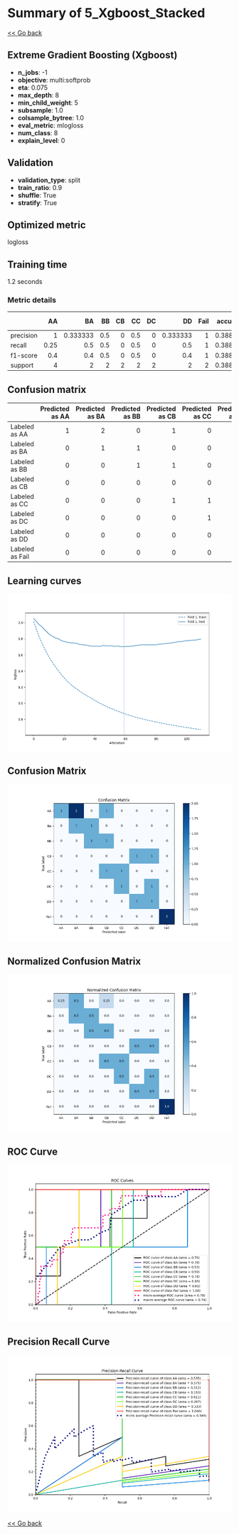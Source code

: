 # Summary of 5_Xgboost_Stacked

[<< Go back](../README.md)


## Extreme Gradient Boosting (Xgboost)
- **n_jobs**: -1
- **objective**: multi:softprob
- **eta**: 0.075
- **max_depth**: 8
- **min_child_weight**: 5
- **subsample**: 1.0
- **colsample_bytree**: 1.0
- **eval_metric**: mlogloss
- **num_class**: 8
- **explain_level**: 0

## Validation
 - **validation_type**: split
 - **train_ratio**: 0.9
 - **shuffle**: True
 - **stratify**: True

## Optimized metric
logloss

## Training time

1.2 seconds

### Metric details
|           |   AA |       BA |   BB |   CB |   CC |   DC |       DD |   Fail |   accuracy |   macro avg |   weighted avg |   logloss |
|:----------|-----:|---------:|-----:|-----:|-----:|-----:|---------:|-------:|-----------:|------------:|---------------:|----------:|
| precision | 1    | 0.333333 |  0.5 |    0 |  0.5 |    0 | 0.333333 |      1 |   0.388889 |    0.458333 |       0.518519 |   1.70127 |
| recall    | 0.25 | 0.5      |  0.5 |    0 |  0.5 |    0 | 0.5      |      1 |   0.388889 |    0.40625  |       0.388889 |   1.70127 |
| f1-score  | 0.4  | 0.4      |  0.5 |    0 |  0.5 |    0 | 0.4      |      1 |   0.388889 |    0.4      |       0.4      |   1.70127 |
| support   | 4    | 2        |  2   |    2 |  2   |    2 | 2        |      2 |   0.388889 |   18        |      18        |   1.70127 |


## Confusion matrix
|                 |   Predicted as AA |   Predicted as BA |   Predicted as BB |   Predicted as CB |   Predicted as CC |   Predicted as DC |   Predicted as DD |   Predicted as Fail |
|:----------------|------------------:|------------------:|------------------:|------------------:|------------------:|------------------:|------------------:|--------------------:|
| Labeled as AA   |                 1 |                 2 |                 0 |                 1 |                 0 |                 0 |                 0 |                   0 |
| Labeled as BA   |                 0 |                 1 |                 1 |                 0 |                 0 |                 0 |                 0 |                   0 |
| Labeled as BB   |                 0 |                 0 |                 1 |                 1 |                 0 |                 0 |                 0 |                   0 |
| Labeled as CB   |                 0 |                 0 |                 0 |                 0 |                 0 |                 1 |                 1 |                   0 |
| Labeled as CC   |                 0 |                 0 |                 0 |                 1 |                 1 |                 0 |                 0 |                   0 |
| Labeled as DC   |                 0 |                 0 |                 0 |                 0 |                 1 |                 0 |                 1 |                   0 |
| Labeled as DD   |                 0 |                 0 |                 0 |                 0 |                 0 |                 1 |                 1 |                   0 |
| Labeled as Fail |                 0 |                 0 |                 0 |                 0 |                 0 |                 0 |                 0 |                   2 |

## Learning curves
![Learning curves](learning_curves.png)
## Confusion Matrix

![Confusion Matrix](confusion_matrix.png)


## Normalized Confusion Matrix

![Normalized Confusion Matrix](confusion_matrix_normalized.png)


## ROC Curve

![ROC Curve](roc_curve.png)


## Precision Recall Curve

![Precision Recall Curve](precision_recall_curve.png)



[<< Go back](../README.md)
